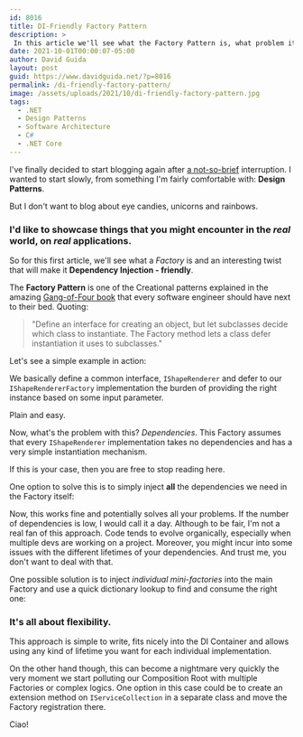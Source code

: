 ```yaml
---
id: 8016
title: DI-Friendly Factory Pattern
description: >
 In this article we'll see what the Factory Pattern is, what problem it solves and one small variation that makes it Dependency Injection - friendly.
date: 2021-10-01T00:00:07-05:00
author: David Guida
layout: post
guid: https://www.davidguida.net/?p=8016
permalink: /di-friendly-factory-pattern/
image: /assets/uploads/2021/10/di-friendly-factory-pattern.jpg
tags:
  - .NET
  - Design Patterns
  - Software Architecture
  - C#
  - .NET Core
---
```


I've finally decided to start blogging again after <a href="/coming-back-to-life/" target="_blank">a not-so-brief</a> interruption. I wanted to start slowly, from something I'm fairly comfortable with: **Design Patterns**.

But I don't want to blog about eye candies, unicorns and rainbows. 

### I'd like to showcase things that you might encounter in the *real* world, on *real* applications. 

So for this first article, we'll see what a *Factory* is and an interesting twist that will make it **Dependency Injection - friendly**.

The **Factory Pattern** is one of the Creational patterns explained in the amazing <a href="https://en.wikipedia.org/wiki/Design_Patterns" target="_blank">Gang-of-Four book</a> that every software engineer should have next to their bed. Quoting:

> "Define an interface for creating an object, but let subclasses decide which class to instantiate. The Factory method lets a class defer instantiation it uses to subclasses."

Let's see a simple example in action:

<script src="https://gist.github.com/mizrael/e61a8261bd5e87e23b4eb5e816637946.js"></script>

We basically define a common interface, `IShapeRenderer` and defer to our `IShapeRendererFactory` implementation the burden of providing the right instance based on some input parameter. 

Plain and easy.

Now, what's the problem with this? *Dependencies*. This Factory assumes that every `IShapeRenderer` implementation takes no dependencies and has a very simple instantiation mechanism.

If this is your case, then you are free to stop reading here.

One option to solve this is to simply inject **all** the dependencies we need in the Factory itself:

<script src="https://gist.github.com/mizrael/c365b9a2c1566756d67570b5d90afa96.js"></script>

Now, this works fine and potentially solves all your problems. If the number of dependencies is low, I would call it a day.
Although to be fair, I'm not a real fan of this approach. Code tends to evolve organically, especially when multiple devs are working on a project.
Moreover, you might incur into some issues with the different lifetimes of your dependencies. And trust me, you don't want to deal with that.

One possible solution is to inject *individual mini-factories* into the main Factory and use a quick dictionary lookup to find and consume the right one:

<script src="https://gist.github.com/mizrael/c021e8dfa0d94de092b7e67e1b85f7a7.js"></script>

### It's all about flexibility.

This approach is simple to write, fits nicely into the DI Container and allows using any kind of lifetime you want for each individual implementation.

On the other hand though, this can become a nightmare very quickly the very moment we start polluting our Composition Root with multiple Factories or complex logics. One option in this case could be to create an extension method on `IServiceCollection` in a separate class and move the Factory registration there. 

Ciao!